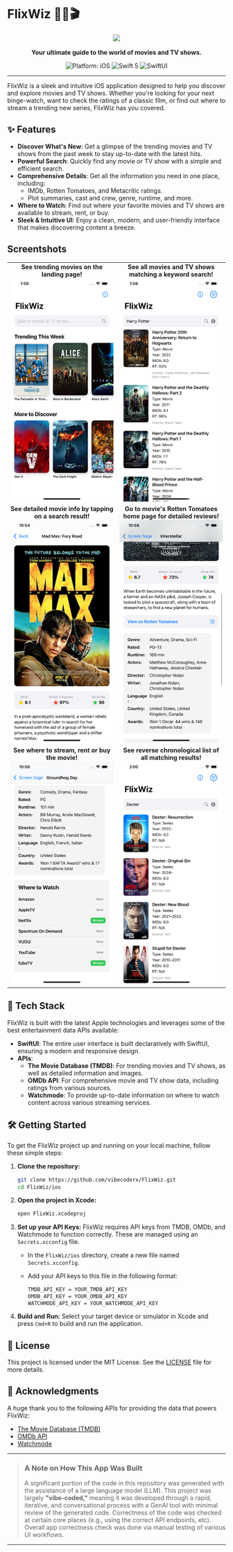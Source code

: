# FlixWiz 🧙‍♂️🎬

<p align="center">
  <img src="https://raw.githubusercontent.com/vibecoderx/ScreenSage/main/ios/FlixWiz/Assets.xcassets/AppIcon.appiconset/FlixWiz_bright_light.png" width="200">
</p>

<p align="center">
  <strong>Your ultimate guide to the world of movies and TV shows.</strong>
</p>

<p align="center">
  <img src="https://img.shields.io/badge/platform-iOS-blue.svg" alt="Platform: iOS">
  <img src="https://img.shields.io/badge/Swift-5-orange.svg" alt="Swift 5">
  <img src="https://img.shields.io/badge/SwiftUI-latest-purple.svg" alt="SwiftUI">
</p>

---

FlixWiz is a sleek and intuitive iOS application designed to help you discover and explore movies and TV shows. Whether you're looking for your next binge-watch, want to check the ratings of a classic film, or find out where to stream a trending new series, FlixWiz has you covered.

## ✨ Features

* **Discover What's New**: Get a glimpse of the trending movies and TV shows from the past week to stay up-to-date with the latest hits.
* **Powerful Search**: Quickly find any movie or TV show with a simple and efficient search.
* **Comprehensive Details**: Get all the information you need in one place, including:
    * IMDb, Rotten Tomatoes, and Metacritic ratings.
    * Plot summaries, cast and crew, genre, runtime, and more.
* **Where to Watch**: Find out where your favorite movies and TV shows are available to stream, rent, or buy.
* **Sleek & Intuitive UI**: Enjoy a clean, modern, and user-friendly interface that makes discovering content a breeze.

## Screentshots

<table>
  <tr>
    <td width="50%" align="center">
      <b>See trending movies on the landing page!</b><br>
      <img src=".github/screenshots/iphone11_pro_max/1.png" width="250">
    </td>
    <td width="50%" align="center">
      <b>See all movies and TV shows matching a keyword search!</b><br>
      <img src=".github/screenshots/iphone11_pro_max/2.png" width="250">
    </td>
  </tr>
  <tr>
    <td width="50%" align="center">
      <b>See detailed movie info by tapping on a search result!</b><br>
      <img src=".github/screenshots/iphone11_pro_max/3.png" width="250">
    </td>
    <td width="50%" align="center">
      <b>Go to movie's Rotten Tomatoes home page for detailed reviews!</b><br>
      <img src=".github/screenshots/iphone11_pro_max/4.png" width="250">
    </td>
  </tr>
  <tr>
    <td width="50%" align="center">
      <b>See where to stream, rent or buy the movie!</b><br>
      <img src=".github/screenshots/iphone11_pro_max/5.png" width="250">
    </td>
    <td width="50%" align="center">
      <b>See reverse chronological list of all matching results!</b><br>
      <img src=".github/screenshots/iphone11_pro_max/6.png" width="250">
    </td>
  </tr>

</table>

## 🚀 Tech Stack

FlixWiz is built with the latest Apple technologies and leverages some of the best entertainment data APIs available:

* **SwiftUI**: The entire user interface is built declaratively with SwiftUI, ensuring a modern and responsive design.
* **APIs**:
    * **The Movie Database (TMDB)**: For trending movies and TV shows, as well as detailed information and images.
    * **OMDb API**: For comprehensive movie and TV show data, including ratings from various sources.
    * **Watchmode**: To provide up-to-date information on where to watch content across various streaming services.

## 🛠️ Getting Started

To get the FlixWiz project up and running on your local machine, follow these simple steps:

1.  **Clone the repository:**
    ```bash
    git clone https://github.com/vibecoderx/FlixWiz.git
    cd FlixWiz/ios
    ```
2.  **Open the project in Xcode:**
    ```bash
    open FlixWiz.xcodeproj
    ```
3.  **Set up your API Keys:**
    FlixWiz requires API keys from TMDB, OMDb, and Watchmode to function correctly. These are managed using an `Secrets.xcconfig` file.
    * In the `FlixWiz/ios` directory, create a new file named `Secrets.xcconfig`.
    * Add your API keys to this file in the following format:

        ```
        TMDB_API_KEY = YOUR_TMDB_API_KEY
        OMDB_API_KEY = YOUR_OMDB_API_KEY
        WATCHMODE_API_KEY = YOUR_WATCHMODE_API_KEY
        ```

4.  **Build and Run:**
    Select your target device or simulator in Xcode and press `Cmd+R` to build and run the application.

## 📄 License

This project is licensed under the MIT License. See the [LICENSE](LICENSE) file for more details.

## 🙏 Acknowledgments

A huge thank you to the following APIs for providing the data that powers FlixWiz:

* [The Movie Database (TMDB)](https://www.themoviedb.org/)
* [OMDb API](https://www.omdbapi.com/)
* [Watchmode](https://www.watchmode.com/)

---


> ### **A Note on How This App Was Built**
>     
> A significant portion of the code in this repository was generated with the assistance of a large language model (LLM). This project was largely **"vibe-coded,"** meaning it was developed through a rapid, iterative, and conversational process with a GenAI tool with minimal review of the generated code. Correctness of the code was checked at certain core places (e.g., using the correct API endpoints, etc). Overall app correctness check was done via manual testing of various UI workflows.

---

